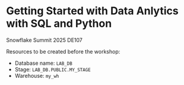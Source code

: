 # Getting Started with Data Anlytics with SQL and Python

Snowflake Summit 2025 DE107

Resources to be created before the workshop:
- Database name: `LAB_DB`
- Stage: `LAB_DB.PUBLIC.MY_STAGE`
- Warehouse: `my_wh`
